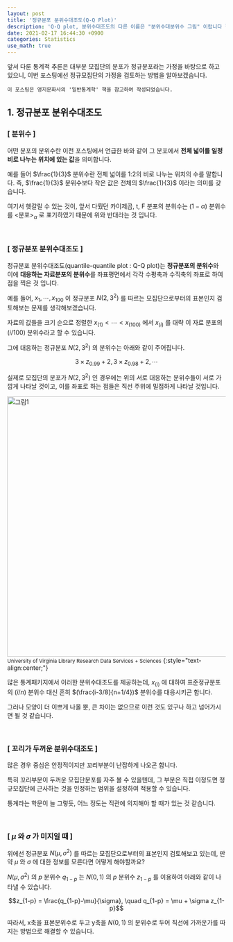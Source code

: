 ```yaml
---
layout: post
title: '정규분포 분위수대조도(Q-Q Plot)'
description: 'Q-Q plot, 분위수대조도의 다른 이름은 "분위수대분위수 그림" 이랍니다 깔깔'
date: 2021-02-17 16:44:30 +0900
categories: Statistics
use_math: true
---
```


앞서 다룬 통계적 추론은 대부분 모집단의 분포가 정규분포라는 가정을 바탕으로 하고 있으니, 이번 포스팅에선 정규모집단의 가정을 검토하는 방법을 알아보겠습니다.

    이 포스팅은 영지문화사의 '일반통계학' 책을 참고하여 작성되었습니다.

## 1. 정규분포 분위수대조도

### [ 분위수 ]

어떤 분포의 분위수란 이전 포스팅에서 언급한 바와 같이 그 분포에서 **전체 넓이를 일정 비로 나누는 위치에 있는 값**을 의미합니다.

예를 들어 $\frac{1}{3}$ 분위수란 전체 넓이를 1:2의 비로 나누는 위치의 수를 말합니다. 즉, $\frac{1}{3}$ 분위수보다 작은 값은 전체의 $\frac{1}{3}$ 이라는 의미를 갖습니다.

여기서 헷갈릴 수 있는 것이, 앞서 다뤘던 카이제곱, t, F 분포의 분위수는 $(1-\alpha)$ 분위수를 $\text{<분포>}_\alpha$ 로 표기하였기 때문에 위와 반대라는 것 입니다. 

<br>

### [ 정규분포 분위수대조도 ]

정규분포 분위수대조도(quantile-quantile plot : Q-Q plot)는 **정규분포의 분위수**와 이에 **대응하는 자료분포의 분위수**를 좌표평면에서 각각 수평축과 수직축의 좌표로 하여 점을 찍은 것 입니다. 

예를 들어, $x_1, \cdots, x_{100}$ 이 정규분포 $N(2, 3^2)$ 를 따르는 모집단으로부터의 표본인지 검토해보는 문제를 생각해보겠습니다.

자료의 값들을 크기 순으로 정렬한 $x_{(1)} < \cdots < x_{(100)}$ 에서 $x_{(i)}$ 를 대략 이 자료 분포의 $(i/100)$ 분위수라고 할 수 있습니다.

그에 대응하는 정규분포 $N(2, 3^2)$ 의 분위수는 아래와 같이 주어집니다.

$$3\times z_{0.99}+2, 3\times z_{0.98}+2, \cdots$$

실제로 모집단의 분포가 $N(2, 3^2)$ 인 경우에는 위의 서로 대응하는 분위수들이 서로 가깝게 나타날 것이고, 이를 좌표로 하는 점들은 직선 주위에 밀접하게 나타날 것입니다.

<img src="https://data.library.virginia.edu/files/example_qq.jpeg" alt="그림1" width=600/><br>
<small>University of Virginia Library Research Data Services + Sciences</small>
{:style="text-align:center;"}

많은 통계패키지에서 이러한 분위수대조도를 제공하는데, $x_{(i)}$ 에 대하여 표준정규분포의 $(i/n)$ 분위수 대신 흔히 $(\frac{i-3/8}{n+1/4})$ 분위수를 대응시키곤 합니다.

그러나 모양이 더 이쁘게 나올 뿐, 큰 차이는 없으므로 이런 것도 있구나 하고 넘어가시면 될 것 같습니다.

<br>

### [ 꼬리가 두꺼운 분위수대조도 ]

많은 경우 중심은 안정적이지만 꼬리부분이 난잡하게 나오곤 합니다.

특히 꼬리부분이 두꺼운 모집단분포를 자주 볼 수 있을텐데, 그 부분은 직접 이정도면 정규모집단에 근사하는 것을 인정하는 범위을 설정하여 적용할 수 있습니다.

통계라는 학문이 늘 그렇듯, 어느 정도는 직관에 의지해야 할 때가 있는 것 같습니다.

<br>

### [ $\mu$ 와 $\sigma$ 가 미지일 때 ]

위에선 정규분포 $N(\mu, \sigma^2)$ 를 따르는 모집단으로부터의 표본인지 검토해보고 있는데, 만약 $\mu$ 와 $\sigma$ 에 대한 정보를 모른다면 어떻게 해야할까요?

$N(\mu, \sigma^2)$ 의 $p$ 분위수 $q_{1-p}$ 는 $N(0, 1)$ 의 $p$ 분위수 $z_{1-p}$ 를 이용하여 아래와 같이 나타낼 수 있습니다.

$$z_{1-p} = \frac{q_{1-p}-\mu}{\sigma}, \quad q_{1-p} = \mu + \sigma z_{1-p}$$

따라서, x축을 표본분위수로 두고 y축을 $N(0, 1)$ 의 분위수로 두어 직선에 가까운가를 따지는 방법으로 해결할 수 있습니다.

